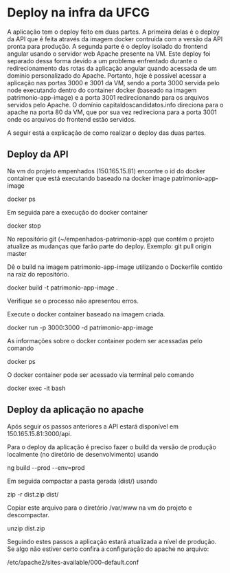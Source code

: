 # Deploy na infra da UFCG 

A aplicação tem o deploy feito em duas partes. A primeira delas é o deploy da API que é feita através da imagem docker contruída com a versão da API pronta para produção. A segunda parte é o deploy isolado do frontend angular usando o servidor web Apache presente na VM. Este deploy foi separado dessa forma devido a um problema enfrentado durante o redirecionamento das rotas da aplicação angular quando acessada de um domínio personalizado do Apache. Portanto, hoje é possível acessar a aplicação nas portas 3000 e 3001 da VM, sendo a porta 3000 servida pelo node executando dentro do container docker (baseado na imagem patrimonio-app-image) e a porta 3001 redirecionando para os arquivos servidos pelo Apache. O domínio capitaldoscandidatos.info direciona para o apache na porta 80 da VM, que por sua vez redireciona para a porta 3001 onde os arquivos do frontend estão servidos.

A seguir está a explicação de como realizar o deploy das duas partes.

## Deploy da API

Na vm do projeto empenhados (150.165.15.81) encontre o id do docker container que está executando baseado na docker image patrimonio-app-image

docker ps

Em seguida pare a execução do docker container

docker stop <container-id>

No repositório git (~/empenhados-patrimonio-app) que contém o projeto atualize as mudanças que farão parte do deploy. Exemplo: git pull origin master

Dê o build na imagem patrimonio-app-image utilizando o Dockerfile contido na raiz do repositório.

docker build -t patrimonio-app-image .

Verifique se o processo não apresentou erros. 

Execute o docker container baseado na imagem criada.

docker run -p 3000:3000 -d patrimonio-app-image

As informações sobre o docker container podem ser acessadas pelo comando

docker ps

O docker container pode ser acessado via terminal pelo comando

docker exec -it <container-id> bash

## Deploy da aplicação no apache

Após seguir os passos anteriores a API estará disponível em 150.165.15.81:3000/api.

Para o deploy da aplicação é preciso fazer o build da versão de produção localmente (no diretório de desenvolvimento) usando

ng build --prod --env=prod

Em seguida compactar a pasta gerada (dist/) usando

zip -r dist.zip dist/

Copiar este arquivo para o diretório /var/www na vm do projeto e descompactar.

unzip dist.zip

Seguindo estes passos a aplicação estará atualizada a nível de produção. Se algo não estiver certo confira a configuração do apache no arquivo:

/etc/apache2/sites-available/000-default.conf
